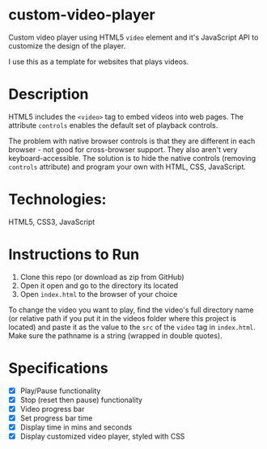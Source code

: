 # custom-video-player
  Custom video player using HTML5 `video` element and it's JavaScript API to customize the design of the player. 

I use this as a template for websites that plays videos. 

# Description

HTML5 includes the `<video>` tag to embed videos into web pages. The attribute `controls` enables the default set of playback controls. 

The problem with native browser controls is that they are different in each browser - not good for cross-browser support. They also aren't very keyboard-accessible. The solution is to hide the native controls (removing `controls` attribute) and program your own with HTML, CSS, JavaScript. 

# Technologies:
HTML5, CSS3, JavaScript

# Instructions to Run

1. Clone this repo (or download as zip from GitHub)
2. Open it open and go to the directory its located
3. Open `index.html` to the browser of your choice

To change the video you want to play, find the video's full directory name (or relative path if you put it in the videos folder where this project is located) and paste it as the value to the `src` of the `video` tag in `index.html`. Make sure the pathname is a string (wrapped in double quotes).


# Specifications

- [x] Play/Pause functionality
- [x] Stop (reset then pause) functionality
- [x] Video progress bar 
- [x] Set progress bar time
- [x] Display time in mins and seconds
- [x] Display customized video player, styled with CSS